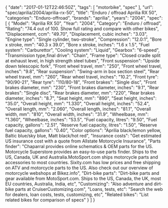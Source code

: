 {
    "date": "2017-01-12T22:46:50Z",
    "tags": [
        "motorbike",
        "spec"
    ],
    "url": "spec\/aprilia\/2004\/aprilia-rx-50",
    "title": "Enduro \/ offroad Aprilia RX 50",
    "categories": "Enduro-offroad",
    "brands": "aprilia",
    "years": "2004",
    "spec": [
        {
            "Model": "Aprilia RX 50",
            "Year": "2004",
            "Category": "Enduro \/ offroad",
            "Rating": "74.4 out of 100. Show full rating and compare with other bikes",
            "Displacement, ccm": "49.70",
            "Displacement, cubic inches": "3.03",
            "Engine type": "Single cylinder, two-stroke",
            "Compression": "12.0:1",
            "Bore x stroke, mm": "40.3 x 39.0",
            "Bore x stroke, inches": "1.6 x 1.5",
            "Fuel system": "Carburettor",
            "Cooling system": "Liquid",
            "Gearbox": "6-speed",
            "Transmission type,final drive": "Chain",
            "Frame type": "Closed cradle split at exhaust level, in high strength steel tubes",
            "Front suspension": "Upside down telescopic fork",
            "Front wheel travel, mm": "250",
            "Front wheel travel, inches": "9.8",
            "Rear suspension": "Swing-arm in box section steel",
            "Rear wheel travel, mm": "260",
            "Rear wheel travel, inches": "10.2",
            "Front tyre": "90\/90-21",
            "Rear tyre": "110\/80-18",
            "Front brakes": "Single disc",
            "Front brakes diameter, mm": "230",
            "Front brakes diameter, inches": "9.1",
            "Rear brakes": "Single disc",
            "Rear brakes diameter, mm": "220",
            "Rear brakes diameter, inches": "8.7",
            "Seat height, mm": "890",
            "Seat height, inches": "35.0",
            "Overall height, mm": "1.330",
            "Overall height, inches": "52.4",
            "Overall length, mm": "2.060",
            "Overall length, inches": "81.1",
            "Overall width, mm": "810",
            "Overall width, inches": "31.9",
            "Wheelbase, mm": "1.360",
            "Wheelbase, inches": "53.5",
            "Fuel capacity, litres": "9.50",
            "Fuel capacity, gallons": "2.51",
            "Reserve fuel capacity, litres": "1.50",
            "Reserve fuel capacity, gallons": "0.40",
            "Color options": "Aprilia black\/lemon yellow, Baltic blue\/sky blue, Matt black\/hot red",
            "Insurance costs": "Get estimated US insurance cost with a quote from Allstate Motorcycle Insurance",
            "Parts finder": "Chaparral provides online schematics & OEM parts for the US.   Motorcycle Superstore provides an easy-to-use parts finder. Ships to the US, Canada, UK and Australia.MotoSport.com ships motorcycle parts and accessories to most countries.    Sixity.com has low prices and free shipping on ATV and motorcycle parts to the US. Also check out our overview of motorcycle webshops at Bikez.info",
            "Dirt-bike parts": "Dirt-bike parts and gear available from MotoSport.com. Ships to the US, Canada, the UK, most EU countries, Australia, India, etc",
            "Customizing": "Also adventure and dirt-bike parts at CruiserCustomizing.com",
            "Loans, tests, etc": "Search the web for dealers, loan costs, tests, customizing, etc",
            "Related bikes": "List related bikes for comparison of specs"
        }
    ]
}